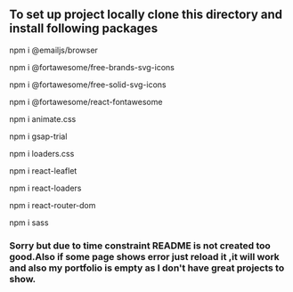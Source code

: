 ## To set up project locally clone this directory and install following packages 

npm i @emailjs/browser

npm i @fortawesome/free-brands-svg-icons

npm i @fortawesome/free-solid-svg-icons

npm i @fortawesome/react-fontawesome 

npm i animate.css

npm i gsap-trial

npm i loaders.css

npm i react-leaflet

npm i react-loaders

npm i react-router-dom

npm i sass

### Sorry but due to time constraint README is not created too good.Also if some page shows error just reload it ,it will work and also my portfolio is empty as I don't have great projects to show. 

